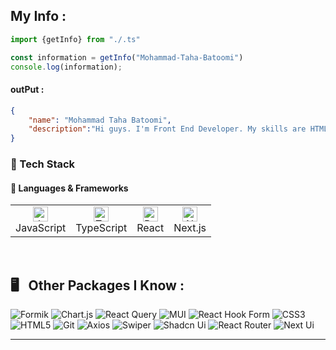 ## My Info : 
```javascript
import {getInfo} from "./.ts"

const information = getInfo("Mohammad-Taha-Batoomi") 
console.log(information);
```

#### outPut : 

``` json
{
    "name": "Mohammad Taha Batoomi",
    "description":"Hi guys. I'm Front End Developer. My skills are HTML, CSS , javascript, tailwind, react, typescript (and some other packages). I have been in the front-end world for almost 1\5 year \nAnd I have been dealing with the dear JavaScript language for almost 1 year and 2 month \nI have recently mastered react and am about to start learning Next"
}
```


### 🚀 Tech Stack

#### 🧱 Languages & Frameworks

<div>
<table>
  <tr>
    <td align="center"><img src="https://icon.icepanel.io/Technology/svg/JavaScript.svg" width="24" alt="JavaScript"/><br>JavaScript</td>
    <td align="center"><img src="https://icon.icepanel.io/Technology/svg/TypeScript.svg" width="24" alt="TypeScript"/><br>TypeScript</td>
    <td align="center"><img src="https://icon.icepanel.io/Technology/svg/React.svg" width="24" alt="React"/><br>React</td>
    <td align="center"><img src="https://icon.icepanel.io/Technology/png-shadow-512/Next.js.png" width="24" alt="Next.js"/><br>Next.js</td>

  </tr>
</table>
</div>

<br>

<h2>🖥 &nbsp; Other Packages I Know :</h2>


![Formik](https://img.shields.io/badge/formik-%230081CB.svg?style=for-the-badge&logo=formik&logoColor=white)
![Chart.js](https://img.shields.io/badge/chart.js-F5788D.svg?style=for-the-badge&logo=chart.js&logoColor=white)
![React Query](https://img.shields.io/badge/-React%20Query-FF4154?style=for-the-badge&logo=react%20query&logoColor=white)
![MUI](https://img.shields.io/badge/MUI-%230081CB.svg?style=for-the-badge&logo=mui&logoColor=white)
![React Hook Form](https://img.shields.io/badge/React%20Hook%20Form-%23EC5990.svg?style=for-the-badge&logo=reacthookform&logoColor=white)
![CSS3](https://img.shields.io/badge/css3-%231572B6.svg?style=for-the-badge&logo=css3&logoColor=white)
![HTML5](https://img.shields.io/badge/html5-%23E34F26.svg?style=for-the-badge&logo=html5&logoColor=white)
![Git](https://img.shields.io/badge/git-%23EC5990.svg?style=for-the-badge&logo=git&logoColor=white&color=red)
![Axios](https://img.shields.io/badge/axios-%332f2f.svg?style=for-the-badge&logo=axios&logoColor=white&color=black)
![Swiper](https://img.shields.io/badge/swiper-32f2f.svg?style=for-the-badge&logo=swiper&logoColor=white&color=blue)
![Shadcn Ui](https://img.shields.io/badge/shadcnui-%23E34F26.svg?style=for-the-badge&logo=shadcnui&logoColor=white&color=black)
![React Router](https://img.shields.io/badge/reactrouter-%23E34F26.svg?style=for-the-badge&logo=reactrouter&logoColor=white)
![Next Ui](https://img.shields.io/badge/nextui-%23E34F26.svg?style=for-the-badge&logo=nextui&logoColor=white&color=black)

---





<!--
**hossein-ghanimati/hossein-ghanimati** is a ✨ _special_ ✨ repository because its `README.md` (this file) appears on your GitHub profile.

Here are some ideas to get you started:

- 🔭 I’m currently working on ...
- 🌱 I’m currently learning ...
- 👯 I’m looking to collaborate on ...
- 🤔 I’m looking for help with ...
- 💬 Ask me about ...
- 📫 How to reach me: ...
- 😄 Pronouns: ...
- ⚡ Fun fact: ...
-->
